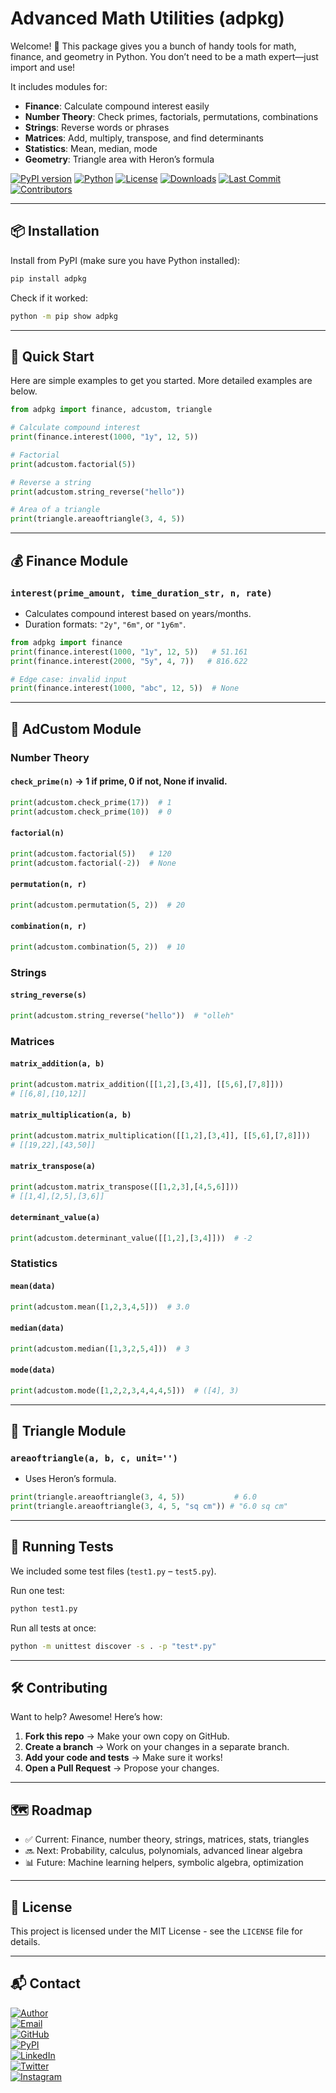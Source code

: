 # Advanced Math Utilities (adpkg)

Welcome! 👋 This package gives you a bunch of handy tools for math, finance, and geometry in Python. You don’t need to be a math expert—just import and use!

It includes modules for:
- **Finance**: Calculate compound interest easily
- **Number Theory**: Check primes, factorials, permutations, combinations
- **Strings**: Reverse words or phrases
- **Matrices**: Add, multiply, transpose, and find determinants
- **Statistics**: Mean, median, mode
- **Geometry**: Triangle area with Heron’s formula

[![PyPI version](https://img.shields.io/pypi/v/adpkg.svg)](https://pypi.org/project/adpkg/)
[![Python](https://img.shields.io/pypi/pyversions/adpkg.svg)](https://pypi.org/project/adpkg/)
[![License](https://img.shields.io/github/license/notamitgamer/adpkg)](https://github.com/notamitgamer/adpkg/blob/main/LICENSE)
[![Downloads](https://pepy.tech/badge/adpkg)](https://pepy.tech/project/adpkg)
[![Last Commit](https://img.shields.io/github/last-commit/notamitgamer/adpkg)](https://github.com/notamitgamer/adpkg/commits/main)
[![Contributors](https://img.shields.io/github/contributors/notamitgamer/adpkg)](https://github.com/notamitgamer/adpkg/graphs/contributors)

---


## 📦 Installation

Install from PyPI (make sure you have Python installed):
```bash
pip install adpkg
```

Check if it worked:
```bash
python -m pip show adpkg
```

---

## 🚀 Quick Start

Here are simple examples to get you started. More detailed examples are below.

```python
from adpkg import finance, adcustom, triangle

# Calculate compound interest
print(finance.interest(1000, "1y", 12, 5))

# Factorial
print(adcustom.factorial(5))

# Reverse a string
print(adcustom.string_reverse("hello"))

# Area of a triangle
print(triangle.areaoftriangle(3, 4, 5))
```

---

## 💰 Finance Module

### `interest(prime_amount, time_duration_str, n, rate)`
- Calculates compound interest based on years/months.
- Duration formats: `"2y"`, `"6m"`, or `"1y6m"`.

```python
from adpkg import finance
print(finance.interest(1000, "1y", 12, 5))   # 51.161
print(finance.interest(2000, "5y", 4, 7))   # 816.622

# Edge case: invalid input
print(finance.interest(1000, "abc", 12, 5))  # None
```

---

## 🔢 AdCustom Module

### Number Theory

#### `check_prime(n)` → 1 if prime, 0 if not, None if invalid.
```python
print(adcustom.check_prime(17))  # 1
print(adcustom.check_prime(10))  # 0
```

#### `factorial(n)`
```python
print(adcustom.factorial(5))   # 120
print(adcustom.factorial(-2))  # None
```

#### `permutation(n, r)`
```python
print(adcustom.permutation(5, 2))  # 20
```

#### `combination(n, r)`
```python
print(adcustom.combination(5, 2))  # 10
```

### Strings

#### `string_reverse(s)`
```python
print(adcustom.string_reverse("hello"))  # "olleh"
```

### Matrices

#### `matrix_addition(a, b)`
```python
print(adcustom.matrix_addition([[1,2],[3,4]], [[5,6],[7,8]]))
# [[6,8],[10,12]]
```

#### `matrix_multiplication(a, b)`
```python
print(adcustom.matrix_multiplication([[1,2],[3,4]], [[5,6],[7,8]]))
# [[19,22],[43,50]]
```

#### `matrix_transpose(a)`
```python
print(adcustom.matrix_transpose([[1,2,3],[4,5,6]]))
# [[1,4],[2,5],[3,6]]
```

#### `determinant_value(a)`
```python
print(adcustom.determinant_value([[1,2],[3,4]]))  # -2
```

### Statistics

#### `mean(data)`
```python
print(adcustom.mean([1,2,3,4,5]))  # 3.0
```

#### `median(data)`
```python
print(adcustom.median([1,3,2,5,4]))  # 3
```

#### `mode(data)`
```python
print(adcustom.mode([1,2,2,3,4,4,4,5]))  # ([4], 3)
```

---

## 🔺 Triangle Module

### `areaoftriangle(a, b, c, unit='')`
- Uses Heron’s formula.
```python
print(triangle.areaoftriangle(3, 4, 5))           # 6.0
print(triangle.areaoftriangle(3, 4, 5, "sq cm")) # "6.0 sq cm"
```

---

## 🧪 Running Tests

We included some test files (`test1.py` – `test5.py`).

Run one test:
```bash
python test1.py
```

Run all tests at once:
```bash
python -m unittest discover -s . -p "test*.py"
```

---

## 🛠️ Contributing

Want to help? Awesome! Here’s how:
1. **Fork this repo** → Make your own copy on GitHub.
2. **Create a branch** → Work on your changes in a separate branch.
3. **Add your code and tests** → Make sure it works!
4. **Open a Pull Request** → Propose your changes.

---

## 🗺️ Roadmap
- ✅ Current: Finance, number theory, strings, matrices, stats, triangles
- 🔜 Next: Probability, calculus, polynomials, advanced linear algebra
- 📊 Future: Machine learning helpers, symbolic algebra, optimization

---

## 📜 License

This project is licensed under the MIT License - see the `LICENSE` file for details.

---

## 📬 Contact

[![Author](https://img.shields.io/badge/Author-Amit%20Dutta-blue)](https://github.com/notamitgamer)  
[![Email](https://img.shields.io/badge/Email-amitdutta4255%40gmail.com-red)](mailto:amitdutta4255@gmail.com)  
[![GitHub](https://img.shields.io/badge/GitHub-notamitgamer-black)](https://github.com/notamitgamer)  
[![PyPI](https://img.shields.io/badge/PyPI-adpkg-green)](https://pypi.org/project/adpkg/)  
[![LinkedIn](https://img.shields.io/badge/LinkedIn-notamitgamer-0A66C2)](https://linkedin.com/in/notamitgamer)  
[![Twitter](https://img.shields.io/badge/Twitter-@notamitgamer-1DA1F2)](https://twitter.com/notamitgamer)  
[![Instagram](https://img.shields.io/badge/Instagram-notamitgamer-E4405F)](https://instagram.com/notamitgamer)
